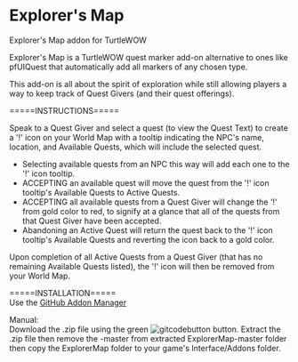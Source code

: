 # Explorer's Map
Explorer's Map addon for TurtleWOW


Explorer's Map is a TurtleWOW quest marker add-on alternative to ones like pfUIQuest that automatically add all markers of any chosen type.

This add-on is all about the spirit of exploration while still allowing players a way to keep track of Quest Givers (and their quest offerings).

=====INSTRUCTIONS=====

Speak to a Quest Giver and select a quest (to view the Quest Text) to create a '!' icon on your World Map with a tooltip indicating
the NPC's name, location, and Available Quests, which will include the selected quest.

  * Selecting available quests from an NPC this way will add each one to the '!' icon tooltip.
  * ACCEPTING an available quest will move the quest from the '!' icon tooltip's Available Quests to Active Quests.
  * ACCEPTING all available quests from a Quest Giver will change the '!' from gold color to red, to signify at a glance that all of the quests from that Quest Giver have been accepted.
  * Abandoning an Active Quest will return the quest back to the '!' icon tooltip's Available Quests and reverting the icon back to a gold color.

Upon completion of all Active Quests from a Quest Giver (that has no remaining Available Quests listed), the '!' icon will then be removed from your World Map.

=====INSTALLATION=====<br>
Use the [GitHub Addon Manager](https://turtle-wow.fandom.com/wiki/GitAddonsManager)

Manual:<br>
Download the .zip file using the green ![gitcodebutton](https://imgur.com/kFIrpY3.png) button. Extract the .zip file then remove the -master from extracted ExplorerMap-master folder then copy the ExplorerMap
folder to your game's Interface/Addons folder.
